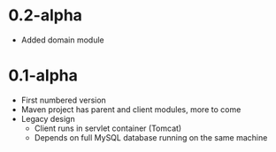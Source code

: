 0.2-alpha
=========
* Added domain module

0.1-alpha
=========
* First numbered version
* Maven project has parent and client modules, more to come
* Legacy design
    * Client runs in servlet container (Tomcat)
    * Depends on full MySQL database running on the same machine
